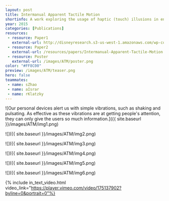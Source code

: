 ```yaml
---
layout: post
title: Intermanual Apparent Tactile Motion
shortinfo: A work exploring the usage of haptic (touch) illusions in enriching media content. A ideal balance of psychology research and Human-Computer Interaction design.
year: 2015
categories: [Publications]
resources:
 - resource: Paper1
   external-url: http://disneyresearch.s3-us-west-1.amazonaws.com/wp-content/uploads/20150719204348/Intermanual-Apparent-Tactile-Motion-on-Handheld-Tablets-Paper.pdf
 - resource: Paper2
   external-url: /resources/papers/Intermanual-Apparent-Tactile-Motion.pdf
 - resource: Poster
   external-url: /images/ATM/poster.png
color: "#FF8C00"
preview: /images/ATM/teaser.png
hero: false
teammates:
 - name: sZhao
 - name: aIsrar
 - name: rKlatzky
---
```

![Our personal devices alert us with simple vibrations, such as shaking and pulsating. As effective as these vibrations are at getting people's attention, they can only give the users so much information.]({{ site.baseurl }}/images/ATM/img1.png)

![]({{ site.baseurl }}/images/ATM/img2.png)

![]({{ site.baseurl }}/images/ATM/img3.png)

![]({{ site.baseurl }}/images/ATM/img4.png)

![]({{ site.baseurl }}/images/ATM/img5.png)

![]({{ site.baseurl }}/images/ATM/img6.png)

{% include in_text_video.html video_link="https://player.vimeo.com/video/175137902?byline=0&portrait=0"%}
